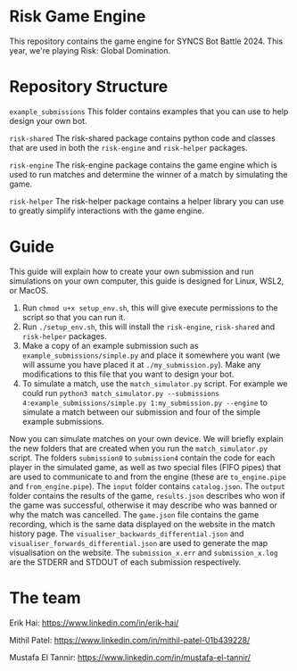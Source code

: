 # Risk Game Engine

This repository contains the game engine for SYNCS Bot Battle 2024. This year, we're playing Risk: Global Domination.

# Repository Structure

`example_submissions`
This folder contains examples that you can use to help design your own bot.

`risk-shared`
The risk-shared package contains python code and classes that are used in both the `risk-engine` and `risk-helper` packages.

`risk-engine`
The risk-engine package contains the game engine which is used to run matches and determine the winner of a match by simulating the game.

`risk-helper`
The risk-helper package contains a helper library you can use to greatly simplify interactions with the game engine.

# Guide

This guide will explain how to create your own submission and run simulations on your own computer, this guide is designed for Linux, WSL2, or MacOS.

1. Run `chmod u+x setup_env.sh`, this will give execute permissions to the script so that you can run it.
2. Run `./setup_env.sh`, this will install the `risk-engine`, `risk-shared` and `risk-helper` packages.
3. Make a copy of an example submission such as `example_submissions/simple.py` and place it somewhere you want (we will assume you have placed it at `./my_submission.py`). Make any modifications to this file that you want to design your bot.
4. To simulate a match, use the `match_simulator.py` script. For example we could run `python3 match_simulator.py --submissions 4:example_submissions/simple.py 1:my_submission.py --engine` to simulate a match between our submission and four of the simple example submissions.

Now you can simulate matches on your own device. We will briefly explain the new folders that are created when you run the `match_simulator.py` script. The folders `submission0` to `submission4` contain the code for each player in the simulated game, as well as two special files (FIFO pipes) that are used to communicate to and from the engine (these are `to_engine.pipe` and `from_engine.pipe`). 
The `input` folder contains `catalog.json`. The `output` folder contains the results of the game, `results.json` describes who won if the game was successful, otherwise it may describe who was banned or why the match was cancelled. The `game.json` file contains the game recording, which is the same data displayed on the website in the match history page. The `visualiser_backwards_differential.json` and `visualiser_forwards_differential.json` are used to generate the map visualisation on the website. The `submission_x.err` and `submission_x.log` are the STDERR and STDOUT of each submission respectively.


# The team
Erik Hai: https://www.linkedin.com/in/erik-hai/

Mithil Patel: https://www.linkedin.com/in/mithil-patel-01b439228/

Mustafa El Tannir: https://www.linkedin.com/in/mustafa-el-tannir/

